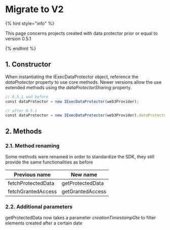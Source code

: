 # Migrate to V2

{% hint style="info" %}

This page concerns projects created with data protector prior or equal to version 0.5.1

{% endhint %}

## 1.  Constructor

When instantiating the IExecDataProtector object, reference the *dataProtector* property to use core methods. Newer versions allow the use extended methods using the *dataProtectorSharing* property.

```javascript
// 0.5.1 and before
const dataProtector = new IExecDataProtector(web3Provider);

// after 0.5.1
const dataProtector = new IExecDataProtector(web3Provider).dataProtector;
```

## 2.  Methods

### **2.1.  Method renaming**

Some methods were renamed in order to standardize the SDK, they still provide the same functionalities as before

|Previous name|New name|
|--|--|
|fetchProtectedData|getProtectedData|
|fetchGrantedAccess|getGrantedAccess|

### **2.2.  Additional parameters**

getProtectedData now takes a parameter *creationTimestampGte* to filter elements created after a certain date
